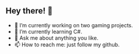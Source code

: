## Hey there! 👋

- 🔭 I’m currently working on two gaming projects.
- 🌱 I’m currently learning C#.
- 💬 Ask me about anything you like.
- 📫 How to reach me: just follow my github.
